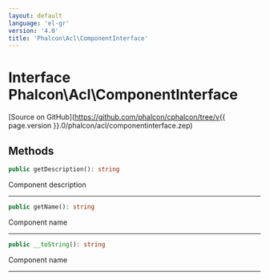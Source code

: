 ```yaml
---
layout: default
language: 'el-gr'
version: '4.0'
title: 'Phalcon\Acl\ComponentInterface'
---
```


# Interface **Phalcon\Acl\ComponentInterface**

[Source on GitHub](https://github.com/phalcon/cphalcon/tree/v{{ page.version }}.0/phalcon/acl/componentinterface.zep)

## Methods

```php
public getDescription(): string
```

Component description

* * *

```php
public getName(): string
```

Component name

* * *

```php
public __toString(): string
```

Component name

* * *